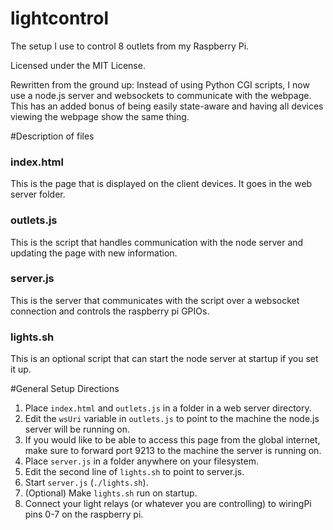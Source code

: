 lightcontrol
============

The setup I use to control 8 outlets from my Raspberry Pi.  

Licensed under the MIT License.

Rewritten from the ground up: Instead of using Python CGI scripts, I now use a node.js server and websockets to communicate with the webpage. This has an added bonus of being easily state-aware and having all devices viewing the webpage show the same thing.

#Description of files  

### index.html
This is the page that is displayed on the client devices. It goes in the web server folder.  

### outlets.js  
This is the script that handles communication with the node server and updating the page with new information.  

### server.js
This is the server that communicates with the script over a websocket connection and controls the raspberry pi GPIOs.  

### lights.sh
This is an optional script that can start the node server at startup if you set it up.  
  
#General Setup Directions

1. Place `index.html` and `outlets.js` in a folder in a web server directory.  
1. Edit the `wsUri` variable in `outlets.js` to point to the machine the node.js server will be running on.  
1. If you would like to be able to access this page from the global internet, make sure to forward port 9213 to the machine the server is running on.  
1. Place `server.js` in a folder anywhere on your filesystem.  
1. Edit the second line of `lights.sh` to point to server.js.  
1. Start `server.js` (`./lights.sh`).  
1. (Optional) Make `lights.sh` run on startup.  
1. Connect your light relays (or whatever you are controlling) to wiringPi pins 0-7 on the raspberry pi.
